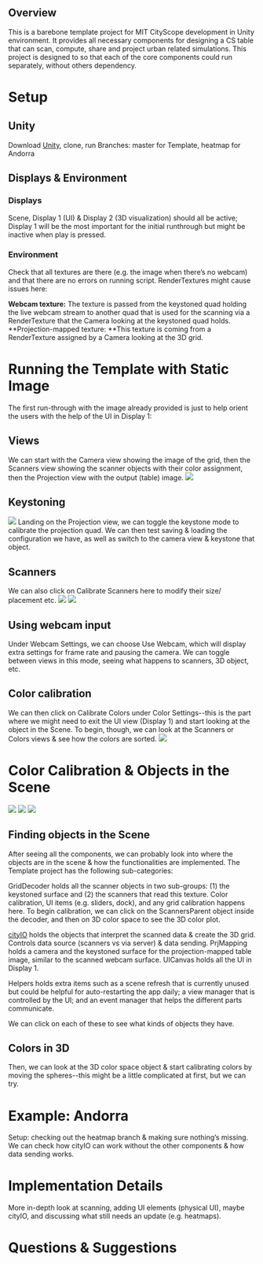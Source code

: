 ## Overview

This is a barebone template project for MIT CityScope development in Unity environment. It provides all necessary components for designing a CS table that can scan, compute, share and project urban related simulations. This project is designed to so that each of the core components could run separately, without others dependency.    

# Setup

## Unity

Download [Unity](https://unity3d.com/), clone, run
Branches: master for Template, heatmap for Andorra

## Displays & Environment

### Displays
Scene, Display 1 (UI) & Display 2 (3D visualization) should all be active; Display 1 will be the most important for the initial runthrough but might be inactive when play is pressed.

### Environment

Check that all textures are there (e.g. the image when there’s no webcam) and that there are no errors on running script. RenderTextures might cause issues here:

**Webcam texture:** The texture is passed from the keystoned quad holding the live webcam stream to another quad that is used for the scanning via a RenderTexture that the Camera looking at the keystoned quad holds.
**Projection-mapped texture: **This texture is coming from a RenderTexture assigned by a Camera looking at the 3D grid.

# Running the Template with Static Image

The first run-through with the image already provided is just to help orient the users with the help of the UI in Display 1:

## Views
We can start with the Camera view showing the image of the grid, then the Scanners view showing the scanner objects with their color assignment, then the Projection view with the output (table) image.
![](https://github.com/RELNO/CSharpScope_TemplateProject/blob/master/docs/Scanning_01.png?raw=true)
## Keystoning
![](https://github.com/RELNO/CSharpScope_TemplateProject/blob/master/docs/KeystoneUI.png?raw=true)
Landing on the Projection view, we can toggle the keystone mode to calibrate the projection quad. We can then test saving & loading the configuration we have, as well as switch to the camera view & keystone that object.

## Scanners 

We can also click on Calibrate Scanners here to modify their size/ placement etc.
![](https://github.com/RELNO/CSharpScope_TemplateProject/blob/master/docs/CameraKeystone_01.png?raw=true)
![](https://github.com/RELNO/CSharpScope_TemplateProject/blob/master/docs/CameraKeystone_02.png?raw=true)

## Using webcam input

Under Webcam Settings, we can choose Use Webcam, which will display extra settings for frame rate and pausing the camera. We can toggle between views in this mode, seeing what happens to scanners, 3D object, etc. 

## Color calibration

We can then click on Calibrate Colors under Color Settings--this is the part where we might need to exit the UI view (Display 1) and start looking at the object in the Scene. To begin, though, we can look at the Scanners or Colors views & see how the colors are sorted.
![](https://github.com/RELNO/CSharpScope_TemplateProject/blob/master/docs/Scanning_02.png?raw=true)

# Color Calibration & Objects in the Scene
![](https://github.com/RELNO/CSharpScope_TemplateProject/blob/master/docs/Color3d_lines.png?raw=true)
![](https://github.com/RELNO/CSharpScope_TemplateProject/blob/master/docs/Color3D_03.png?raw=true)
![](https://github.com/RELNO/CSharpScope_TemplateProject/blob/master/docs/Color3d_01.png?raw=true)

## Finding objects in the Scene

After seeing all the components, we can probably look into where the objects are in the scene & how the functionalities are implemented. The Template project has the following sub-categories:

GridDecoder holds all the scanner objects in two sub-groups: (1) the keystoned surface and (2) the scanners that read this texture. Color calibration, UI items (e.g. sliders, dock), and any grid calibration happens here. To begin calibration, we can click on the ScannersParent object inside the decoder, and then on 3D color space to see the 3D color plot.

[cityIO](cityio.media.mit.edu) holds the objects that interpret the scanned data & create the 3D grid. Controls data source (scanners vs via server) & data sending.
PrjMapping holds a camera and the keystoned surface for the projection-mapped table image, similar to the scanned webcam surface.
UICanvas holds all the UI in Display 1.

Helpers holds extra items such as a scene refresh that is currently unused but could be helpful for auto-restarting the app daily; a view manager that is controlled by the UI; and an event manager that helps the different parts communicate.

We can click on each of these to see what kinds of objects they have.

## Colors in 3D

Then, we can look at the 3D color space object & start calibrating colors by moving the spheres--this might be a little complicated at first, but we can try.

# Example: Andorra


Setup: checking out the heatmap branch & making sure nothing’s missing.
We can check how cityIO can work without the other components & how data sending works.

# Implementation Details


More in-depth look at scanning, adding UI elements (physical UI), maybe cityIO, and discussing what still needs an update (e.g. heatmaps).

# Questions & Suggestions

